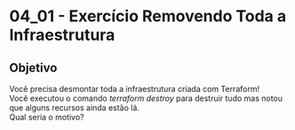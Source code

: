 # 04_01 - Exercício Removendo Toda a Infraestrutura

## Objetivo
Você precisa desmontar toda a infraestrutura criada com Terraform!  
Você executou o comando *terraform destroy* para destruir tudo mas notou que alguns recursos ainda estão lá.  
Qual seria o motivo?  
